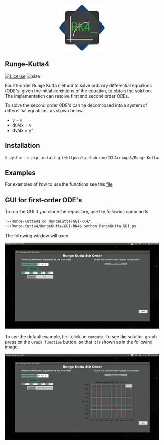 <p align="center"><img src="images/logo/RK4-logo.png" height="150"></p>

## Runge-Kutta4

[![License](https://img.shields.io/badge/License-MIT-green.svg)](../master/LICENSE) ![size](https://img.shields.io/github/repo-size/JCLArriaga5/Runge-Kutta4)

Fourth-order Runge Kutta method to solve ordinary differential equations (ODE's) given the initial conditions of the equation, to obtain the solution. The implementation can resolve first and second order ODEs.

To solve the second order ODE's can be decomposed into a system of differential equations, as shown below.
- y = u
- du/dx = v
- dv/dx = y"

## Installation
```sh
$ python -m pip install git+https://github.com/JCLArriaga5/Runge-Kutta4.git
```

## Examples
For examples of how to use the functions see this [file](../master/examples/RungeKutta_test.py)

## GUI for first-order ODE's
To run the GUI if you clone the repository, use the following commands
```sh
:~/Runge-Kutta4$ cd RungeKutta/GUI-RK4/
:~/Runge-Kutta4/RungeKutta/GUI-RK4$ python RungeKutta_GUI.py
```
The following window will open.

<p align="center"><img src="images/GUI-preview.png" height=""></p>

To see the default example, first click on `compute`. To see the solution graph press on the `Graph function` button, so that it is shown as in the following image.

<p align="center"><img src="images/GUI-run.png" height=""></p>
